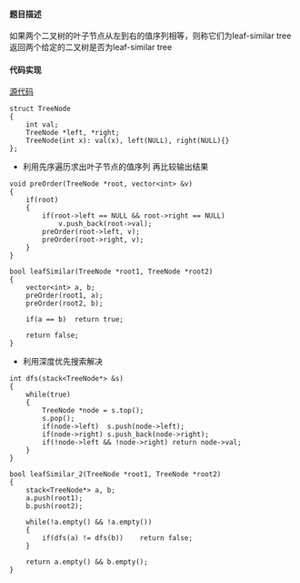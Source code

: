 #### 题目描述
如果两个二叉树的叶子节点从左到右的值序列相等，则称它们为leaf-similar tree  
返回两个给定的二叉树是否为leaf-similar tree

#### 代码实现

[源代码](/Tree/leaf_similar.cpp)

```
struct TreeNode
{
	int val;
	TreeNode *left, *right;
	TreeNode(int x): val(x), left(NULL), right(NULL){}
};
```


- 利用先序遍历求出叶子节点的值序列
再比较输出结果

```
void preOrder(TreeNode *root, vector<int> &v)
{
	if(root)
	{
		if(root->left == NULL && root->right == NULL)
			v.push_back(root->val);
		preOrder(root->left, v);
		preOrder(root->right, v);
	}
}

bool leafSimilar(TreeNode *root1, TreeNode *root2)
{
	vector<int> a, b;
	preOrder(root1, a);
	preOrder(root2, b);

	if(a == b)	return true;

	return false;
}
```


- 利用深度优先搜索解决

```
int dfs(stack<TreeNode*> &s)
{
	while(true)
	{
		TreeNode *node = s.top();
		s.pop();
		if(node->left)	s.push(node->left);
		if(node->right)	s.push_back(node->right);
		if(!node->left && !node->right)	return node->val;
	}
}

bool leafSimilar_2(TreeNode *root1, TreeNode *root2)
{
	stack<TreeNode*> a, b;
	a.push(root1);
	b.push(root2);

	while(!a.empty() && !a.empty())
	{
		if(dfs(a) != dfs(b))	return false;
	}

	return a.empty() && b.empty();
}
```